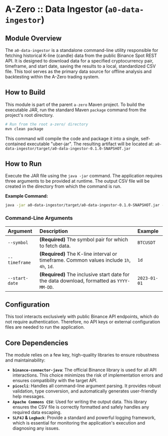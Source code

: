 # A-Zero :: Data Ingestor (`a0-data-ingestor`)

## Module Overview

The `a0-data-ingestor` is a standalone command-line utility responsible for fetching historical K-line (candle) data from the public Binance Spot REST API. It is designed to download data for a specified cryptocurrency pair, timeframe, and start date, saving the results to a local, standardized CSV file. This tool serves as the primary data source for offline analysis and backtesting within the A-Zero trading system.

## How to Build

This module is part of the parent `a-zero` Maven project. To build the executable JAR, run the standard Maven `package` command from the project's root directory.

```bash
# Run from the root a-zero/ directory
mvn clean package
```

This command will compile the code and package it into a single, self-contained executable "uber-jar". The resulting artifact will be located at:
`a0-data-ingestor/target/a0-data-ingestor-0.1.0-SNAPSHOT.jar`

## How to Run

Execute the JAR file using the `java -jar` command. The application requires three arguments to be provided at runtime. The output CSV file will be created in the directory from which the command is run.

**Example Command:**

```bash
java -jar a0-data-ingestor/target/a0-data-ingestor-0.1.0-SNAPSHOT.jar --symbol=BTCUSDT --timeframe=1d --start-date=2023-01-01
```

### Command-Line Arguments

| Argument       | Description                                                                                              | Example         |
| :------------- | :------------------------------------------------------------------------------------------------------- | :-------------- |
| `--symbol`     | **(Required)** The symbol pair for which to fetch data.                                                  | `BTCUSDT`       |
| `--timeframe`  | **(Required)** The K-line interval or timeframe. Common values include `1h`, `4h`, `1d`.                  | `1d`            |
| `--start-date` | **(Required)** The inclusive start date for the data download, formatted as `YYYY-MM-DD`.                  | `2023-01-01`    |

## Configuration

This tool interacts exclusively with public Binance API endpoints, which do not require authentication. Therefore, no API keys or external configuration files are needed to run the application.

## Core Dependencies

The module relies on a few key, high-quality libraries to ensure robustness and maintainability:

*   **`binance-connector-java`**: The official Binance library is used for all API interactions. This choice minimizes the risk of implementation errors and ensures compatibility with the target API.
*   **`picocli`**: Handles all command-line argument parsing. It provides robust validation, type conversion, and automatically generates user-friendly help messages.
*   **`Apache Commons CSV`**: Used for writing the output data. This library ensures the CSV file is correctly formatted and safely handles any required data escaping.
*   **`SLF4J` & `Logback`**: Provide a standard and powerful logging framework, which is essential for monitoring the application's execution and diagnosing any issues.